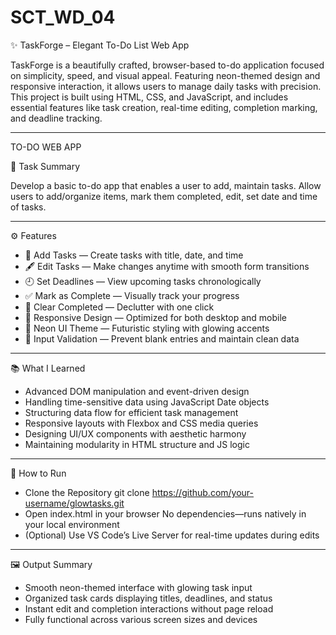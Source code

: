 # SCT_WD_04


✨ TaskForge – Elegant To-Do List Web App

TaskForge is a beautifully crafted, browser-based to-do application focused on simplicity, speed, and visual appeal. Featuring neon-themed design and responsive interaction, it allows users to manage daily tasks with precision.
This project is built using HTML, CSS, and JavaScript, and includes essential features like task creation, real-time editing, completion marking, and deadline tracking.


---


TO-DO WEB APP

📝 Task Summary

Develop a basic to-do app that enables a user to add, maintain tasks. 
Allow users to add/organize items, mark them completed, edit, set date and time of tasks.


---


⚙️ Features
- 🌟 Add Tasks — Create tasks with title, date, and time
- 🖋️ Edit Tasks — Make changes anytime with smooth form transitions
- 🕘 Set Deadlines — View upcoming tasks chronologically
- ✅ Mark as Complete — Visually track your progress
- 🧹 Clear Completed — Declutter with one click
- 📱 Responsive Design — Optimized for both desktop and mobile
- 💅 Neon UI Theme — Futuristic styling with glowing accents
- 🚫 Input Validation — Prevent blank entries and maintain clean data

---


📚 What I Learned
- Advanced DOM manipulation and event-driven design
- Handling time-sensitive data using JavaScript Date objects
- Structuring data flow for efficient task management
- Responsive layouts with Flexbox and CSS media queries
- Designing UI/UX components with aesthetic harmony
- Maintaining modularity in HTML structure and JS logic


---


🧪 How to Run
- Clone the Repository
git clone https://github.com/your-username/glowtasks.git
- Open index.html in your browser
No dependencies—runs natively in your local environment
- (Optional) Use VS Code’s Live Server for real-time updates during edits

  
---



🖼 Output Summary
- Smooth neon-themed interface with glowing task input
- Organized task cards displaying titles, deadlines, and status
- Instant edit and completion interactions without page reload
- Fully functional across various screen sizes and devices






